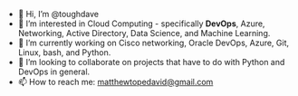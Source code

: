 - 👋 Hi, I’m @toughdave
- 👀 I’m interested in Cloud Computing - specifically **DevOps**, Azure, Networking, Active Directory, Data Science, and Machine Learning.
- 🌱 I’m currently working on Cisco networking, Oracle DevOps, Azure, Git, Linux, bash, and Python.
- 💞️ I’m looking to collaborate on projects that have to do with Python and DevOps in general.
- 📫 How to reach me: matthewtopedavid@gmail.com

<!---
toughdave/toughdave is a ✨ special ✨ repository because its `README.md` (this file) appears on your GitHub profile.
You can click the Preview link to take a look at your changes.
--->
